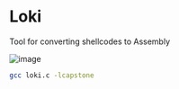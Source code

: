 # Loki
Tool for converting shellcodes to Assembly

![image](https://github.com/OxD3ADB33F/Loki/assets/123683822/43a87ce2-8d9e-4095-a2cb-fa788420556c)

```bash
gcc loki.c -lcapstone
```
